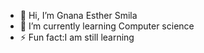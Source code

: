 - 👋 Hi, I’m Gnana Esther Smila 
- 🌱 I’m currently learning Computer science
- ⚡ Fun fact:I am still learning 


